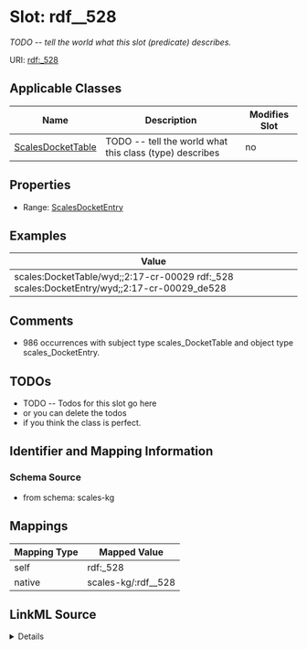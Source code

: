 

# Slot: rdf__528


_TODO -- tell the world what this slot (predicate) describes._





URI: [rdf:_528](http://www.w3.org/1999/02/22-rdf-syntax-ns#_528)



<!-- no inheritance hierarchy -->





## Applicable Classes

| Name | Description | Modifies Slot |
| --- | --- | --- |
| [ScalesDocketTable](../classes/ScalesDocketTable.md) | TODO -- tell the world what this class (type) describes |  no  |







## Properties

* Range: [ScalesDocketEntry](../classes/ScalesDocketEntry.md)






## Examples

| Value |
| --- |
| scales:DocketTable/wyd;;2:17-cr-00029 rdf:_528 scales:DocketEntry/wyd;;2:17-cr-00029_de528 |

## Comments

* 986 occurrences with subject type scales_DocketTable and object type scales_DocketEntry.

## TODOs

* TODO -- Todos for this slot go here
* or you can delete the todos
* if you think the class is perfect.

## Identifier and Mapping Information







### Schema Source


* from schema: scales-kg




## Mappings

| Mapping Type | Mapped Value |
| ---  | ---  |
| self | rdf:_528 |
| native | scales-kg/:rdf__528 |




## LinkML Source

<details>
```yaml
name: rdf__528
description: TODO -- tell the world what this slot (predicate) describes.
todos:
- TODO -- Todos for this slot go here
- or you can delete the todos
- if you think the class is perfect.
comments:
- 986 occurrences with subject type scales_DocketTable and object type scales_DocketEntry.
examples:
- value: scales:DocketTable/wyd;;2:17-cr-00029 rdf:_528 scales:DocketEntry/wyd;;2:17-cr-00029_de528
from_schema: scales-kg
rank: 1000
slot_uri: rdf:_528
alias: rdf__528
domain_of:
- scales_DocketTable
range: scales_DocketEntry

```
</details>
